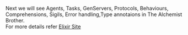 Next we will see Agents, Tasks, GenServers, Protocols, Behaviours, Comprehensions, Sigils, Error handling,Type annotaions in The Alchemist Brother.  
For more details refer [Elixir Site](https://elixir-lang.org/getting-started/introduction.html)